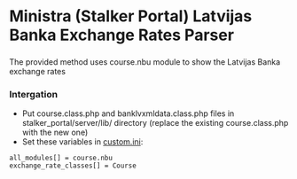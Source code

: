 # Ministra (Stalker Portal) Latvijas Banka Exchange Rates Parser

###
The provided method uses course.nbu module to show the Latvijas Banka exchange rates

### Intergation
* Put course.class.php and banklvxmldata.class.php files in stalker_portal/server/lib/ directory (replace the existing course.class.php with the new one)
* Set these variables in [custom.ini](https://wiki.infomir.eu/eng/ministra-tv-platform/ministra-installation-guide/configuration-file):

```
all_modules[] = course.nbu
exchange_rate_classes[] = Course
```
